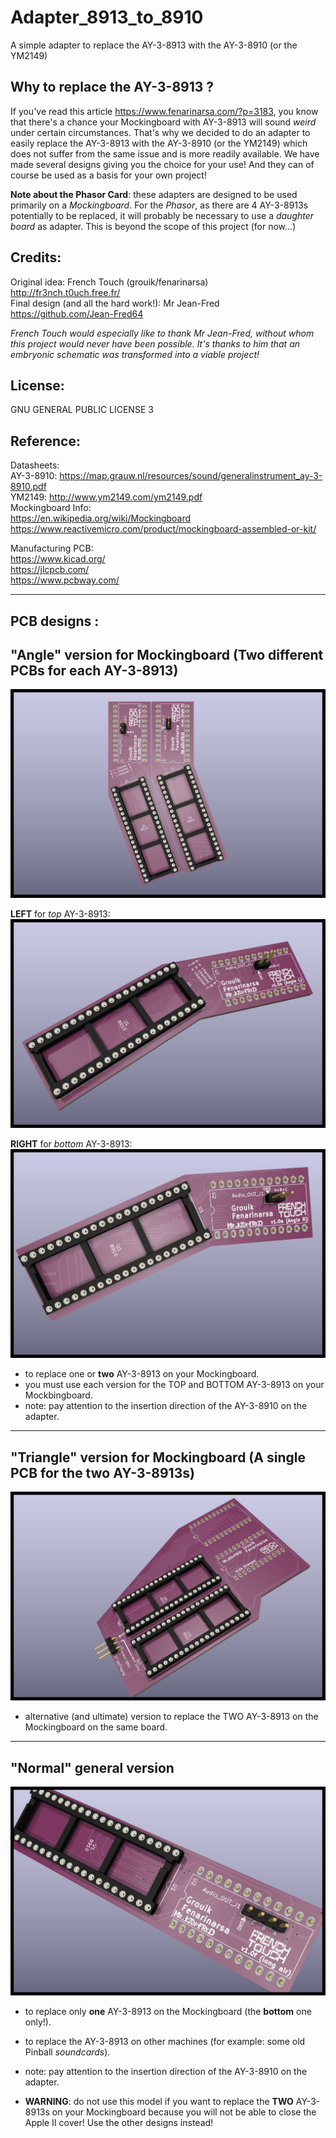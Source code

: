 # Adapter_8913_to_8910

A simple adapter to replace the AY-3-8913 with the AY-3-8910 (or the YM2149)

## Why to replace the AY-3-8913 ?
If you've read this article https://www.fenarinarsa.com/?p=3183, you know that there's a chance your Mockingboard with AY-3-8913 will sound *weird* under certain circumstances.
That's why we decided to do an adapter to easily replace the AY-3-8913 with the AY-3-8910 (or the YM2149) which does not suffer from the same issue and is more readily available.
We have made several designs giving you the choice for your use!
And they can of course be used as a basis for your own project! 


**Note about the Phasor Card**: these adapters are designed to be used primarily on a *Mockingboard*. For the *Phasor*, as there are 4 AY-3-8913s potentially to be replaced, it will probably be necessary to use a *daughter board* as adapter. This is beyond the scope of this project (for now...)


## Credits:  
Original idea: French Touch (grouik/fenarinarsa)  
http://fr3nch.t0uch.free.fr/  
Final design (and all the hard work!): Mr Jean-Fred  
https://github.com/Jean-Fred64

*French Touch would especially like to thank Mr Jean-Fred, without whom this project would never have been possible. It's thanks to him that an embryonic schematic was transformed into a viable project!*

## License:
GNU GENERAL PUBLIC LICENSE 3

## Reference:
Datasheets:  
AY-3-8910: https://map.grauw.nl/resources/sound/generalinstrument_ay-3-8910.pdf  
YM2149: http://www.ym2149.com/ym2149.pdf  
Mockingboard Info:  
https://en.wikipedia.org/wiki/Mockingboard
https://www.reactivemicro.com/product/mockingboard-assembled-or-kit/

Manufacturing PCB:  
https://www.kicad.org/  
https://jlcpcb.com/  
https://www.pcbway.com/



----  
## PCB designs :

## "Angle" version for Mockingboard (Two different PCBs for each AY-3-8913)
![adapter 8913-8910 Angle Left](Angle/Medias/adapter_8913-8910___Angle_L__R.png)
 
**LEFT** for *top* AY-3-8913:
![adapter 8913-8910 Angle Left](Angle/adapter_8913-8910%20_%20Angle%20L/Medias/adapter%208913-8910%20Angle%20L%20TOP.png)

**RIGHT** for *bottom* AY-3-8913:
![adapter 8913-8910 Angle Left](Angle/adapter_8913-8910%20_%20Angle%20R/Medias/adapter%208913-8910%20Angle%20R%20TOP.png)

- to replace one or **two** AY-3-8913 on your Mockingboard.
- you must use each version for the TOP and BOTTOM AY-3-8913 on your Mockbingboard.
- note: pay attention to the insertion direction of the AY-3-8910 on the adapter.

----  

## "Triangle" version for Mockingboard (A single PCB for the two AY-3-8913s)
![adapter 8913-8910 zoom header](Triangle/Medias/adapter%208913-8910%20triangle%20TOP.png)

- alternative (and ultimate) version to replace the TWO AY-3-8913 on the Mockingboard on the same board.

----
## "Normal" general version
![adapter 8913-8910 Normal](Normal/Medias/adapter%208913-8910%20long%20board%20reverse%20on%20air%20TOP.png)

- to replace only **one** AY-3-8913 on the Mockingboard (the **bottom** one only!).
- to replace the AY-3-8913 on other machines (for example: some old Pinball *soundcards*).
- note: pay attention to the insertion direction of the AY-3-8910 on the adapter.

- **WARNING**: do not use this model if you want to replace the **TWO** AY-3-8913s on your Mockingboard because you will not be able to close the Apple II cover! Use the other designs instead!